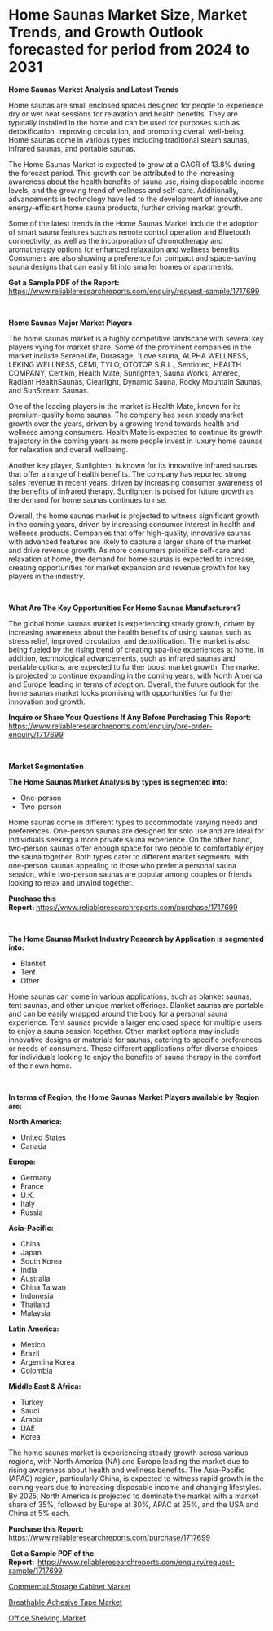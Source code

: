 <p><h1>Home Saunas Market Size, Market Trends, and Growth Outlook forecasted for period from 2024 to 2031</h1></p><p><strong>Home Saunas Market Analysis and Latest Trends</strong></p>
<p><p>Home saunas are small enclosed spaces designed for people to experience dry or wet heat sessions for relaxation and health benefits. They are typically installed in the home and can be used for purposes such as detoxification, improving circulation, and promoting overall well-being. Home saunas come in various types including traditional steam saunas, infrared saunas, and portable saunas.</p><p>The Home Saunas Market is expected to grow at a CAGR of 13.8% during the forecast period. This growth can be attributed to the increasing awareness about the health benefits of sauna use, rising disposable income levels, and the growing trend of wellness and self-care. Additionally, advancements in technology have led to the development of innovative and energy-efficient home sauna products, further driving market growth.</p><p>Some of the latest trends in the Home Saunas Market include the adoption of smart sauna features such as remote control operation and Bluetooth connectivity, as well as the incorporation of chromotherapy and aromatherapy options for enhanced relaxation and wellness benefits. Consumers are also showing a preference for compact and space-saving sauna designs that can easily fit into smaller homes or apartments.</p></p>
<p><strong>Get a Sample PDF of the Report:&nbsp;</strong> <a href="https://www.reliableresearchreports.com/enquiry/request-sample/1717699">https://www.reliableresearchreports.com/enquiry/request-sample/1717699</a></p>
<p>&nbsp;</p>
<p><strong>Home Saunas Major Market Players</strong></p>
<p><p>The home saunas market is a highly competitive landscape with several key players vying for market share. Some of the prominent companies in the market include SereneLife, Durasage, 1Love sauna, ALPHA WELLNESS, LEKING WELLNESS, CEMI, TYLO, OTOTOP S.R.L., Sentiotec, HEALTH COMPANY, Certikin, Health Mate, Sunlighten, Sauna Works, Amerec, Radiant HealthSaunas, Clearlight, Dynamic Sauna, Rocky Mountain Saunas, and SunStream Saunas.</p><p>One of the leading players in the market is Health Mate, known for its premium-quality home saunas. The company has seen steady market growth over the years, driven by a growing trend towards health and wellness among consumers. Health Mate is expected to continue its growth trajectory in the coming years as more people invest in luxury home saunas for relaxation and overall wellbeing.</p><p>Another key player, Sunlighten, is known for its innovative infrared saunas that offer a range of health benefits. The company has reported strong sales revenue in recent years, driven by increasing consumer awareness of the benefits of infrared therapy. Sunlighten is poised for future growth as the demand for home saunas continues to rise.</p><p>Overall, the home saunas market is projected to witness significant growth in the coming years, driven by increasing consumer interest in health and wellness products. Companies that offer high-quality, innovative saunas with advanced features are likely to capture a larger share of the market and drive revenue growth. As more consumers prioritize self-care and relaxation at home, the demand for home saunas is expected to increase, creating opportunities for market expansion and revenue growth for key players in the industry.</p></p>
<p>&nbsp;</p>
<p><strong>What Are The Key Opportunities For Home Saunas Manufacturers?</strong></p>
<p><p>The global home saunas market is experiencing steady growth, driven by increasing awareness about the health benefits of using saunas such as stress relief, improved circulation, and detoxification. The market is also being fueled by the rising trend of creating spa-like experiences at home. In addition, technological advancements, such as infrared saunas and portable options, are expected to further boost market growth. The market is projected to continue expanding in the coming years, with North America and Europe leading in terms of adoption. Overall, the future outlook for the home saunas market looks promising with opportunities for further innovation and growth.</p></p>
<p><strong>Inquire or Share Your Questions If Any Before Purchasing This Report:</strong> <a href="https://www.reliableresearchreports.com/enquiry/pre-order-enquiry/1717699">https://www.reliableresearchreports.com/enquiry/pre-order-enquiry/1717699</a></p>
<p>&nbsp;</p>
<p><strong>Market Segmentation</strong></p>
<p><strong>The Home Saunas Market Analysis by types is segmented into:</strong></p>
<p><ul><li>One-person</li><li>Two-person</li></ul></p>
<p><p>Home saunas come in different types to accommodate varying needs and preferences. One-person saunas are designed for solo use and are ideal for individuals seeking a more private sauna experience. On the other hand, two-person saunas offer enough space for two people to comfortably enjoy the sauna together. Both types cater to different market segments, with one-person saunas appealing to those who prefer a personal sauna session, while two-person saunas are popular among couples or friends looking to relax and unwind together.</p></p>
<p><strong>Purchase this Report:&nbsp;</strong><a href="https://www.reliableresearchreports.com/purchase/1717699">https://www.reliableresearchreports.com/purchase/1717699</a></p>
<p>&nbsp;</p>
<p><strong>The Home Saunas Market Industry Research by Application is segmented into:</strong></p>
<p><ul><li>Blanket</li><li>Tent</li><li>Other</li></ul></p>
<p><p>Home saunas can come in various applications, such as blanket saunas, tent saunas, and other unique market offerings. Blanket saunas are portable and can be easily wrapped around the body for a personal sauna experience. Tent saunas provide a larger enclosed space for multiple users to enjoy a sauna session together. Other market options may include innovative designs or materials for saunas, catering to specific preferences or needs of consumers. These different applications offer diverse choices for individuals looking to enjoy the benefits of sauna therapy in the comfort of their own home.</p></p>
<p>&nbsp;</p>
<p><strong>In terms of Region, the Home Saunas Market Players available by Region are:</strong></p>
<p>
    <p> <strong> North America: </strong>
        <ul>
            <li>United States</li>
            <li>Canada</li>
        </ul>
        </p> 
    <p> <strong> Europe: </strong>
        <ul>
            <li>Germany</li>
            <li>France</li>
            <li>U.K.</li>
            <li>Italy</li>
            <li>Russia</li>
        </ul>
        </p> 
    <p> <strong> Asia-Pacific: </strong>
        <ul>
            <li>China</li>
            <li>Japan</li>
            <li>South Korea</li>
            <li>India</li>
            <li>Australia</li>
            <li>China Taiwan</li>
            <li>Indonesia</li>
            <li>Thailand</li>
            <li>Malaysia</li>
        </ul>
        </p> 
    <p> <strong> Latin America: </strong>
        <ul>
            <li>Mexico</li>
            <li>Brazil</li>
            <li>Argentina Korea</li>
            <li>Colombia</li>
        </ul>
        </p> 
    <p> <strong> Middle East & Africa: </strong>
        <ul>
            <li>Turkey</li>
            <li>Saudi</li>
            <li>Arabia</li>
            <li>UAE</li>
            <li>Korea</li>
        </ul>
    </p>
    </p>
<p><p>The home saunas market is experiencing steady growth across various regions, with North America (NA) and Europe leading the market due to rising awareness about health and wellness benefits. The Asia-Pacific (APAC) region, particularly China, is expected to witness rapid growth in the coming years due to increasing disposable income and changing lifestyles. By 2025, North America is projected to dominate the market with a market share of 35%, followed by Europe at 30%, APAC at 25%, and the USA and China at 5% each.</p></p>
<p><strong>Purchase this Report: </strong><a href="https://www.reliableresearchreports.com/purchase/1717699">https://www.reliableresearchreports.com/purchase/1717699</a></p>
<p>&nbsp;<strong>Get a Sample PDF of the Report:&nbsp;&nbsp;</strong><a href="https://www.reliableresearchreports.com/enquiry/request-sample/1717699">https://www.reliableresearchreports.com/enquiry/request-sample/1717699</a></p>
<p><strong></strong></p>
<p><p><a href="https://github.com/redneck06/Market-Research-Report-List-2/blob/main/commercial-storage-cabinet-market.md">Commercial Storage Cabinet Market</a></p><p><a href="https://github.com/peachesmcdowel1/Market-Research-Report-List-1/blob/main/breathable-adhesive-tape-market.md">Breathable Adhesive Tape Market</a></p><p><a href="https://github.com/nicoletavirag/Market-Research-Report-List-2/blob/main/office-shelving-market.md">Office Shelving Market</a></p></p>